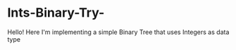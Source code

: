 # Ints-Binary-Try-
Hello! Here I'm implementing a simple Binary Tree that uses Integers as data type
